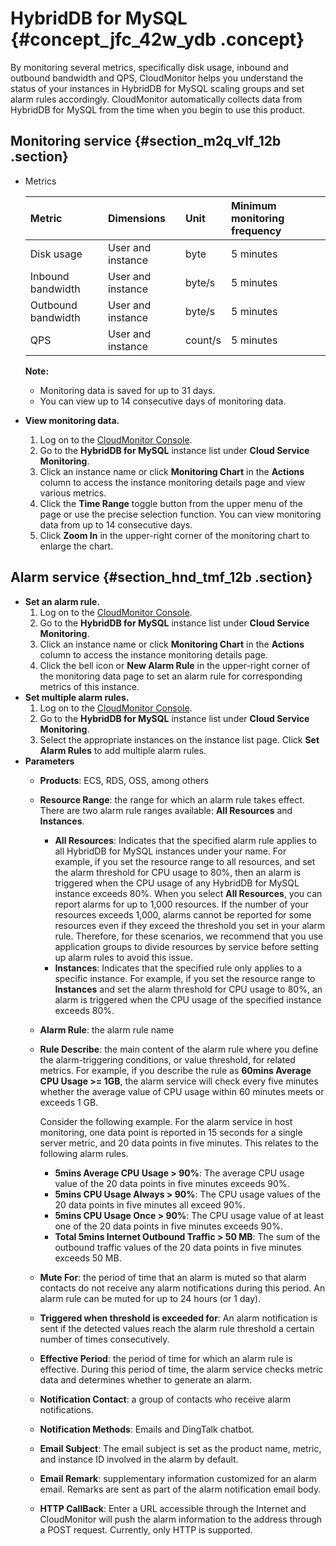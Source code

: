 # HybridDB for MySQL {#concept_jfc_42w_ydb .concept}

By monitoring several metrics, specifically disk usage, inbound and outbound bandwidth and QPS, CloudMonitor helps you understand the status of your instances in HybridDB for MySQL scaling groups and set alarm rules accordingly. CloudMonitor automatically collects data from HybridDB for MySQL from the time when you begin to use this product.

## Monitoring service {#section_m2q_vlf_12b .section}

-   Metrics

    |Metric|Dimensions|Unit|Minimum monitoring frequency|
    |:-----|:---------|:---|:---------------------------|
    |Disk usage|User and instance|byte|5 minutes|
    |Inbound bandwidth|User and instance|byte/s|5 minutes|
    |Outbound bandwidth|User and instance|byte/s|5 minutes|
    |QPS|User and instance|count/s|5 minutes|

    **Note:** 

    -   Monitoring data is saved for up to 31 days.
    -   You can view up to 14 consecutive days of monitoring data.
-   **View monitoring data.**
    1.  Log on to the [CloudMonitor Console](https://partners-intl.console.aliyun.com/#/cms).
    2.  Go to the **HybridDB for MySQL** instance list under **Cloud Service Monitoring**.
    3.  Click an instance name or click **Monitoring Chart** in the **Actions** column to access the instance monitoring details page and view various metrics.
    4.  Click the **Time Range** toggle button from the upper menu of the page or use the precise selection function. You can view monitoring data from up to 14 consecutive days.
    5.  Click **Zoom In** in the upper-right corner of the monitoring chart to enlarge the chart.

## Alarm service {#section_hnd_tmf_12b .section}

-   **Set an alarm rule.**
    1.  Log on to the [CloudMonitor Console](https://partners-intl.console.aliyun.com/#/cms).
    2.  Go to the **HybridDB for MySQL** instance list under **Cloud Service Monitoring**.  
    3.  Click an instance name or click **Monitoring Chart** in the **Actions** column to access the instance monitoring details page.
    4.  Click the bell icon or **New Alarm Rule** in the upper-right corner of the monitoring data page to set an alarm rule for corresponding metrics of this instance.
-   **Set multiple alarm rules.**
    1.  Log on to the [CloudMonitor Console](https://partners-intl.console.aliyun.com/#/cms).
    2.  Go to the **HybridDB for MySQL** instance list under **Cloud Service Monitoring**.  
    3.  Select the appropriate instances on the instance list page. Click **Set Alarm Rules** to add multiple alarm rules.
-   **Parameters**
    -   **Products**: ECS, RDS, OSS, among others
    -   **Resource Range**: the range for which an alarm rule takes effect. There are two alarm rule ranges available: **All Resources** and **Instances**.
        -   **All Resources**: Indicates that the specified alarm rule applies to all HybridDB for MySQL instances under your name. For example, if you set the resource range to all resources, and set the alarm threshold for CPU usage to 80%, then an alarm is triggered when the CPU usage of any HybridDB for MySQL instance exceeds 80%. When you select **All Resources**, you can report alarms for up to 1,000 resources. If the number of your resources exceeds 1,000, alarms cannot be reported for some resources even if they exceed the threshold you set in your alarm rule. Therefore, for these scenarios, we recommend that you use application groups to divide resources by service before setting up alarm rules to avoid this issue.
        -   **Instances**: Indicates that the specified rule only applies to a specific instance. For example, if you set the resource range to **Instances** and set the alarm threshold for CPU usage to 80%, an alarm is triggered when the CPU usage of the specified instance exceeds 80%.
    -   **Alarm Rule**: the alarm rule name
    -   **Rule Describe**: the main content of the alarm rule where you define the alarm-triggering conditions, or value threshold, for related metrics. For example, if you describe the rule as **60mins Average CPU Usage \>= 1GB**, the alarm service will check every five minutes whether the average value of CPU usage within 60 minutes meets or exceeds 1 GB.

        Consider the following example. For the alarm service in host monitoring, one data point is reported in 15 seconds for a single server metric, and 20 data points in five minutes. This relates to the following alarm rules.

        -   **5mins Average CPU Usage \> 90%**: The average CPU usage value of the 20 data points in five minutes exceeds 90%.
        -   **5mins CPU Usage Always \> 90%**: The CPU usage values of the 20 data points in five minutes all exceed 90%.
        -   **5mins CPU Usage Once \> 90%**: The CPU usage value of at least one of the 20 data points in five minutes exceeds 90%.
        -   **Total 5mins Internet Outbound Traffic \> 50 MB**: The sum of the outbound traffic values of the 20 data points in five minutes exceeds 50 MB.
    -   **Mute For**: the period of time that an alarm is muted so that alarm contacts do not receive any alarm notifications during this period. An alarm rule can be muted for up to 24 hours \(or 1 day\).
    -   **Triggered when threshold is exceeded for**: An alarm notification is sent if the detected values reach the alarm rule threshold a certain number of times consecutively.
    -   **Effective Period**: the period of time for which an alarm rule is effective. During this period of time, the alarm service checks metric data and determines whether to generate an alarm.
    -   **Notification Contact**: a group of contacts who receive alarm notifications.
    -   **Notification Methods**: Emails and DingTalk chatbot.
    -   **Email Subject**: The email subject is set as the product name, metric, and instance ID involved in the alarm by default.
    -   **Email Remark**: supplementary information customized for an alarm email. Remarks are sent as part of the alarm notification email body.
    -    **HTTP CallBack**: Enter a URL accessible through the Internet and CloudMonitor will push the alarm information to the address through a POST request. Currently, only HTTP is supported.

